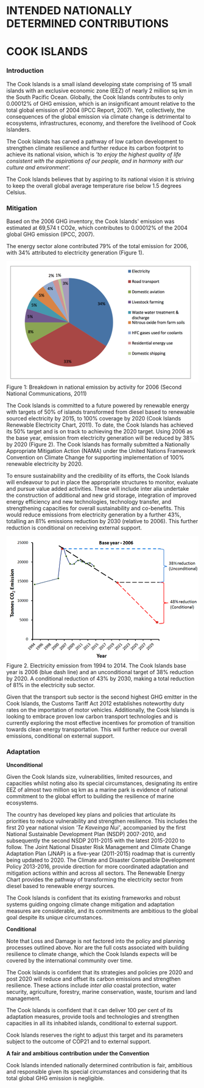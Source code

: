 # INTENDED NATIONALLY DETERMINED CONTRIBUTIONS 
# COOK ISLANDS 


### Introduction
The Cook Islands is a small island developing state comprising of 15 small islands with an exclusive economic zone (EEZ) of nearly 2 million sq km in the South Pacific Ocean. Globally, the Cook Islands contributes to only 0.00012% of GHG emission, which is an insignificant amount relative to the total global emission of 2004 (IPCC Report, 2007). Yet, collectively, the consequences of the global emission via climate change is detrimental to ecosystems, infrastructures, economy, and therefore the livelihood of Cook Islanders. 

The Cook Islands has carved a pathway of low carbon development to strengthen climate resilience and further reduce its carbon footprint to achieve its national vision, which is *'to enjoy the highest quality of life consistent with the aspirations of our people, and in harmony with our culture and environment'.*

The Cook Islands believes that by aspiring to its national vision it is striving to keep the overall global average temperature rise below 1.5 degrees Celsius. 

### Mitigation 

Based on the 2006 GHG inventory, the Cook Islands' emission was estimated at 69,574 t CO2e, which contributes to 0.00012% of the 2004 global GHG emission (IPCC, 2007). 

The energy sector alone contributed 79% of the total emission for 2006, with 34% attributed to electricity generation (Figure 1). 

![Figure 1: Breakdown in national emission by activity for 2006 (Second National Communications, 2011)](./COK-1.PNG)
Figure 1: Breakdown in national emission by activity for 2006 (Second National Communications, 2011)

The Cook Islands is committed to a future powered by renewable energy with targets of 50% of islands transformed from diesel based to renewable sourced electricity by 2015, to 100% coverage by 2020 (Cook Islands Renewable Electricity Chart, 2011). To date, the Cook Islands has achieved its 50% target and is on track to achieving the 2020 target. Using 2006 as the base year, emission from electricity generation will be reduced by 38% by 2020 (Figure 2). The Cook Islands has formally submitted a Nationally Appropriate Mitigation Action (NAMA) under the United Nations Framework Convention on Climate Change for supporting implementation of 100% renewable electricity by 2020. 

To ensure sustainability and the credibility of its efforts, the Cook Islands will endeavour to put in place the appropriate structures to monitor, evaluate and pursue value added activities. These will include inter alia undertake the construction of additional and new grid storage, integration of improved energy efficiency and new technologies, technology transfer, and strengthening capacities for overall sustainability and co-benefits. This would reduce emissions from electricity generation by a further 43%, totalling an 81% emissions reduction by 2030 (relative to 2006). This further reduction is conditional on receiving external support. 

 
![Figure 2. Electricity emission from 1994 to 2014. The Cook Islands base year is 2006 (blue dash line) and an unconditional target of 38% reduction by 2020. A conditional reduction of 43% by 2030, making a total reduction of 81% in the electricity sub sector.](./COK-2.PNG)
Figure 2. Electricity emission from 1994 to 2014. The Cook Islands base year is 2006 (blue dash line) and an unconditional target of 38% reduction by 2020. A conditional reduction of 43% by 2030, making a total reduction of 81% in the electricity sub sector.

Given that the transport sub sector is the second highest GHG emitter in the Cook Islands, the Customs Tariff Act 2012 establishes noteworthy duty rates on the importation of motor vehicles. Additionally, the Cook Islands is looking to embrace proven low carbon transport technologies and is currently exploring the most effective incentives for promotion of transition towards clean energy transportation. This will further reduce our overall emissions, conditional on external support. 

### Adaptation 

**Unconditional** 

Given the Cook Islands size, vulnerabilities, limited resources, and capacities whilst noting also its special circumstances, designating its entire EEZ of almost two million sq km as a marine park is evidence of national commitment to the global effort to building the resilience of marine ecosystems. 

The country has developed key plans and policies that articulate its priorities to reduce vulnerability and strengthen resilience. This includes the first 20 year national vision *'Te Kaveinga Nui'*, accompanied by the first National Sustainable Development Plan (NSDP) 2007-2010, and subsequently the second NSDP 2011-2015 with the latest 2015-2020 to follow. The Joint National Disaster Risk Management and Climate Change Adaptation Plan (JNAP) is a five-year (2011-2015) roadmap that is currently being updated to 2020. The Climate and Disaster Compatible Development Policy 2013-2016, provide direction for more coordinated adaptation and mitigation actions within and across all sectors. The Renewable Energy Chart provides the pathway of transforming the electricity sector from diesel based to renewable energy sources. 

The Cook Islands is confident that its existing frameworks and robust systems guiding ongoing climate change mitigation and adaptation measures are considerable, and its commitments are ambitious to the global goal despite its unique circumstances. 

**Conditional** 

Note that Loss and Damage is not factored into the policy and planning processes outlined above. Nor are the full costs associated with building resilience to climate change, which the Cook Islands expects will be covered by the international community over time. 

The Cook Islands is confident that its strategies and policies pre 2020 and post 2020 will reduce and offset its carbon emissions and strengthen resilience. These actions include *inter alia* coastal protection, water security, agriculture, forestry, marine conservation, waste, tourism and land management. 

The Cook Islands is confident that it can deliver 100 per cent of its adaptation measures, provide tools and technologies and strengthen capacities in all its inhabited islands, conditional to external support. 

Cook Islands reserves the right to adjust this target and its parameters subject to the outcome of COP21 and to external support. 

**A fair and ambitious contribution under the Convention** 

Cook Islands intended nationally determined contribution is fair, ambitious and responsible given its special circumstances and considering that its total global GHG emission is negligible. 

 

 

 

 

